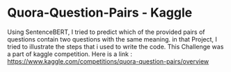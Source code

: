 # Quora-Question-Pairs - Kaggle

Using SentenceBERT, I tried to predict which of the provided pairs of questions contain two questions with the same meaning.
in that Project, I tried to illustrate the steps that i used to write the code.
This Challenge was a part of kaggle competition. Here is a link : https://www.kaggle.com/competitions/quora-question-pairs/overview
